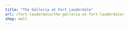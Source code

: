 ```yaml
---
title: "The Galleria at Fort Lauderdale"
url: /fort-lauderdale/the-galleria-at-fort-lauderdale/
shop: mall
---
```

